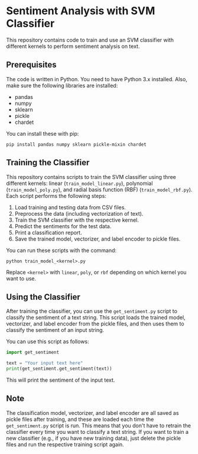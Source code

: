 # Sentiment Analysis with SVM Classifier

This repository contains code to train and use an SVM classifier with different kernels to perform sentiment analysis on text.

## Prerequisites

The code is written in Python. You need to have Python 3.x installed. Also, make sure the following libraries are installed:

- pandas
- numpy
- sklearn
- pickle
- chardet

You can install these with pip:
```shell
pip install pandas numpy sklearn pickle-mixin chardet
```

## Training the Classifier

This repository contains scripts to train the SVM classifier using three different kernels: linear (`train_model_linear.py`), polynomial (`train_model_poly.py`), and radial basis function (RBF) (`train_model_rbf.py`). Each script performs the following steps:

1. Load training and testing data from CSV files.
2. Preprocess the data (including vectorization of text).
3. Train the SVM classifier with the respective kernel.
4. Predict the sentiments for the test data.
5. Print a classification report.
6. Save the trained model, vectorizer, and label encoder to pickle files.

You can run these scripts with the command:
```shell
python train_model_<kernel>.py
```
Replace `<kernel>` with `linear`, `poly`, or `rbf` depending on which kernel you want to use.

## Using the Classifier

After training the classifier, you can use the `get_sentiment.py` script to classify the sentiment of a text string. This script loads the trained model, vectorizer, and label encoder from the pickle files, and then uses them to classify the sentiment of an input string.

You can use this script as follows:
```python
import get_sentiment

text = "Your input text here"
print(get_sentiment.get_sentiment(text))
```
This will print the sentiment of the input text.

## Note

The classification model, vectorizer, and label encoder are all saved as pickle files after training, and these are loaded each time the `get_sentiment.py` script is run. This means that you don't have to retrain the classifier every time you want to classify a text string. If you want to train a new classifier (e.g., if you have new training data), just delete the pickle files and run the respective training script again.
